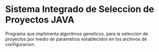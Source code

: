 # Sistema Integrado de Seleccion de Proyectos JAVA

Programa que implimenta algoritmos geneticos, para la seleccion de proyectos por medio
de parametros establecidos en los archivos de configuracion.

